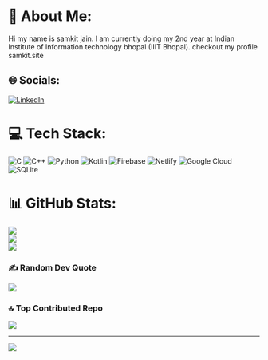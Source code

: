 # 💫 About Me:
Hi my name is samkit jain. I am currently doing my 2nd year at Indian Institute of Information technology bhopal (IIIT Bhopal).
checkout my profile  samkit.site
<br>


## 🌐 Socials:
[![LinkedIn](https://img.shields.io/badge/LinkedIn-%230077B5.svg?logo=linkedin&logoColor=white)](https://linkedin.com/in/samkit-jain-ba02a41b8/) 

# 💻 Tech Stack:
![C](https://img.shields.io/badge/c-%2300599C.svg?style=for-the-badge&logo=c&logoColor=white) ![C++](https://img.shields.io/badge/c++-%2300599C.svg?style=for-the-badge&logo=c%2B%2B&logoColor=white) ![Python](https://img.shields.io/badge/python-3670A0?style=for-the-badge&logo=python&logoColor=ffdd54) ![Kotlin](https://img.shields.io/badge/kotlin-%237F52FF.svg?style=for-the-badge&logo=kotlin&logoColor=white) ![Firebase](https://img.shields.io/badge/firebase-%23039BE5.svg?style=for-the-badge&logo=firebase) ![Netlify](https://img.shields.io/badge/netlify-%23000000.svg?style=for-the-badge&logo=netlify&logoColor=#00C7B7) ![Google Cloud](https://img.shields.io/badge/GoogleCloud-%234285F4.svg?style=for-the-badge&logo=google-cloud&logoColor=white) ![SQLite](https://img.shields.io/badge/sqlite-%2307405e.svg?style=for-the-badge&logo=sqlite&logoColor=white)
# 📊 GitHub Stats:
![](https://github-readme-stats.vercel.app/api?username=sammkkit&theme=dark&hide_border=false&include_all_commits=false&count_private=true)<br/>
![](https://github-readme-streak-stats.herokuapp.com/?user=sammkkit&theme=dark&hide_border=false)<br/>
![](https://github-readme-stats.vercel.app/api/top-langs/?username=sammkkit&theme=dark&hide_border=false&include_all_commits=false&count_private=true&layout=compact)

### ✍️ Random Dev Quote
![](https://quotes-github-readme.vercel.app/api?type=horizontal&theme=radical)

### 🔝 Top Contributed Repo
![](https://github-contributor-stats.vercel.app/api?username=sammkkit&limit=5&theme=dark&combine_all_yearly_contributions=true)

---
[![](https://visitcount.itsvg.in/api?id=sammkkit&icon=0&color=0)](https://visitcount.itsvg.in)

<!-- Proudly created with GPRM ( https://gprm.itsvg.in ) -->
